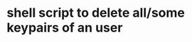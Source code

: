 shell script to delete all/some keypairs of an user
===================================================

